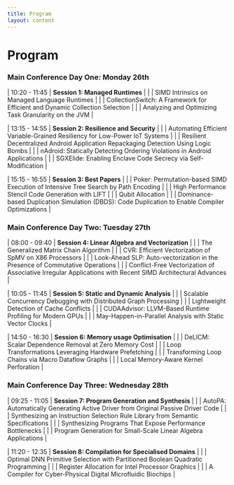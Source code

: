 ```yaml
---
title: Program
layout: content
---
```


# Program


### Main Conference Day One: Monday 26th

| 10:20 - 11:45 | **Session 1: Managed Runtimes** |
| | SIMD Intrinsics on Managed Language Runtimes |
| | CollectionSwitch: A Framework for Efficient and Dynamic Collection Selection |
| | Analyzing and Optimizing Task Granularity on the JVM |

| 13:15 - 14:55 | **Session 2: Resilience and Security** |
| | Automating Efficient Variable-Grained Resiliency for Low-Power IoT Systems |
| | Resilient Decentralized Android Application Repackaging Detection Using Logic Bombs |
| | nAdroid: Statically Detecting Ordering Violations in Android Applications |
| | SGXElide: Enabling Enclave Code Secrecy via Self-Modification |

| 15:15 - 16:55 | **Session 3: Best Papers** |
| | Poker: Permutation-based SIMD Execution of Intensive Tree Search by Path Encoding |
| | High Performance Stencil Code Generation with LIFT |
| | Qubit Allocation |
| | Dominance-based Duplication Simulation (DBDS): Code Duplication to Enable Compiler Optimizations |

### Main Conference Day Two: Tuesday 27th

| 08:00 - 09:40 |  **Session 4:  Linear Algebra and Vectorization** |
| | The Generalized Matrix Chain Algorithm |
| | CVR: Efficient Vectorization of SpMV on X86 Processors |
| | Look-Ahead SLP: Auto-vectorization in the Presence of Commutative Operations |
| | Conflict-Free Vectorization of Associative Irregular Applications with Recent SIMD Architectural Advances |

| 10:05 - 11:45 | **Session 5: Static and Dynamic Analysis** |
| | Scalable Concurrency Debugging with Distributed Graph Processing |
| | Lightweight Detection of Cache Conflicts |
| | CUDAAdvisor: LLVM-Based Runtime Profiling for Modern GPUs |
| | May-Happen-in-Parallel Analysis with Static Vector Clocks |

| 14:50 - 16:30 | **Session 6: Memory usage Optimisation** |
| | DeLICM: Scalar Dependence Removal at Zero Memory Cost |
| | Loop Transformations Leveraging Hardware Prefetching |
| | Transforming Loop Chains via Macro Dataflow Graphs |
| | Local Memory-Aware Kernel Perforation |

### Main Conference Day Three: Wednesday 28th

| 09:25 - 11:05 | **Session 7: Program Generation and Synthesis** |
| | AutoPA: Automatically Generating Active Driver from Original Passive Driver Code |
| | Synthesizing an Instruction Selection Rule Library from Semantic Specifications |
| | Synthesizing Programs That Expose Performance Bottlenecks |
| | Program Generation for Small-Scale Linear Algebra Applications |

| 11:20 - 12:35 | **Session 8:  Compilation for Specialised Domains** |
| | Optimal DNN Primitive Selection with Partitioned Boolean Quadratic Programming |
| | Register Allocation for Intel Processor Graphics |
| | A Compiler for Cyber-Physical Digital Microfluidic Biochips |
